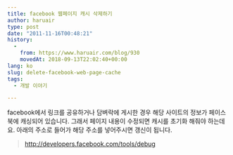 ```yaml
---
title: facebook 웹페이지 캐시 삭제하기
author: haruair
type: post
date: "2011-11-16T00:48:21"
history:
  - 
    from: https://www.haruair.com/blog/930
    movedAt: 2018-09-13T22:02:40+00:00
lang: ko
slug: delete-facebook-web-page-cache
tags:
  - 개발 이야기

---
```

facebook에서 링크를 공유하거나 담벼락에 게시한 경우 해당 사이트의 정보가 페이스북에 캐싱되어 있습니다. 그래서 페이지 내용이 수정되면 캐시를 초기화 해줘야 하는데요. 아래의 주소로 들어가 해당 주소를 넣어주시면 갱신이 됩니다.

> http://developers.facebook.com/tools/debug
